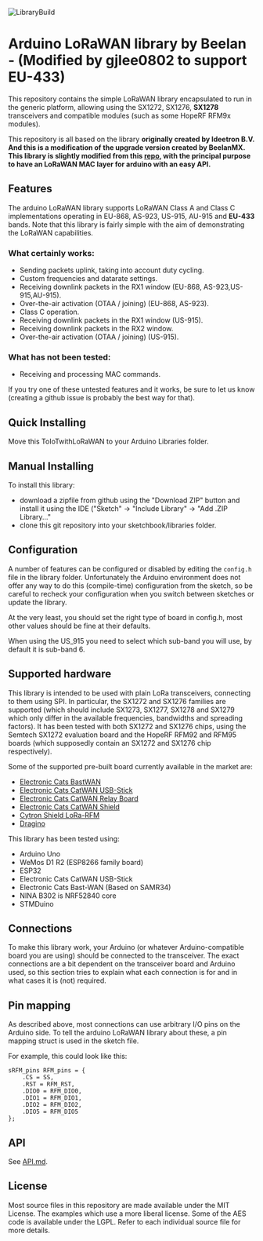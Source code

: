 ![LibraryBuild](https://github.com/BeelanMX/Beelan-LoRaWAN/workflows/LibraryBuild/badge.svg?branch=master)

Arduino LoRaWAN library by Beelan - (Modified by gjlee0802 to support EU-433)
====================
This repository contains the simple LoRaWAN library encapsulated to run in the generic platform, allowing using the SX1272, SX1276, **SX1278** transceivers and compatible modules (such as some HopeRF RFM9x modules).

This repository is all based on the library **originally created by Ideetron B.V.**
**And this is a modification of the upgrade version created by BeelanMX.**
**This library is slightly modified from this [repo](https://github.com/BeelanMX/Beelan-LoRaWAN), with the principal purpose to have an LoRaWAN MAC layer for arduino with an easy API.**

Features
--------
The arduino LoRaWAN library supports LoRaWAN Class A and Class C implementations operating in EU-868, AS-923, US-915, AU-915 and **EU-433** bands. Note that this library is fairly simple with the aim of demonstrating the LoRaWAN capabilities.

### What certainly works:
 - Sending packets uplink, taking into account duty cycling.
 - Custom frequencies and datarate settings.
 - Receiving downlink packets in the RX1 window (EU-868, AS-923,US-915,AU-915).
 - Over-the-air activation (OTAA / joining) (EU-868, AS-923).
 - Class C operation.
 - Receiving downlink packets in the RX1 window (US-915).
 - Receiving downlink packets in the RX2 window.
 - Over-the-air activation (OTAA / joining) (US-915). 

### What has not been tested:
 - Receiving and processing MAC commands.

If you try one of these untested features and it works, be sure to let
us know (creating a github issue is probably the best way for that).

Quick Installing
----------
Move this ToIoTwithLoRaWAN to your Arduino Libraries folder.

Manual Installing
----------
To install this library:

 - download a zipfile from github using the "Download ZIP" button and
   install it using the IDE ("Sketch" -> "Include Library" -> "Add .ZIP
   Library..."
 - clone this git repository into your sketchbook/libraries folder.

Configuration
-------------
A number of features can be configured or disabled by editing the
`config.h` file in the library folder. Unfortunately the Arduino
environment does not offer any way to do this (compile-time)
configuration from the sketch, so be careful to recheck your
configuration when you switch between sketches or update the library.

At the very least, you should set the right type of board in config.h, most other values should be fine at their defaults.

When using the US_915 you need to select which sub-band you will use, by default it is sub-band 6.

Supported hardware
------------------
This library is intended to be used with plain LoRa transceivers,
connecting to them using SPI. In particular, the SX1272 and SX1276
families are supported (which should include SX1273, SX1277, SX1278 and
SX1279 which only differ in the available frequencies, bandwidths and
spreading factors). It has been tested with both SX1272 and SX1276
chips, using the Semtech SX1272 evaluation board and the HopeRF RFM92
and RFM95 boards (which supposedly contain an SX1272 and SX1276 chip
respectively).

Some of the supported pre-built board currently available in the market are:

- [Electronic Cats BastWAN](https://electroniccats.com/store/bastwan/)
- [Electronic Cats CatWAN USB-Stick](https://electroniccats.com/store/catwan-usb-stick/)
- [Electronic Cats CatWAN Relay Board](https://electroniccats.com/store/catwan-relay-board/)
- [Electronic Cats CatWAN Shield](https://electroniccats.com/store/loracatshield/)
- [Cytron Shield LoRa-RFM](https://www.cytron.io/p-shield-lora-rfm) 
- [Dragino](http://www.dragino.com/products/module/item/102-lora-shield.html) 


This library has been tested using:

- Arduino Uno
- WeMos D1 R2 (ESP8266 family board)
- ESP32
- Electronic Cats CatWAN USB-Stick
- Electronic Cats Bast-WAN (Based on SAMR34)
- NINA B302 is NRF52840 core
- STMDuino

Connections
-----------
To make this library work, your Arduino (or whatever Arduino-compatible
board you are using) should be connected to the transceiver. The exact
connections are a bit dependent on the transceiver board and Arduino
used, so this section tries to explain what each connection is for and
in what cases it is (not) required.


Pin mapping
-----------
As described above, most connections can use arbitrary I/O pins on the
Arduino side. To tell the arduino LoRaWAN library about these, a pin mapping struct is used in the sketch file.

For example, this could look like this:

	sRFM_pins RFM_pins = {
	  	.CS = SS,
	  	.RST = RFM_RST,
	  	.DIO0 = RFM_DIO0,
	  	.DIO1 = RFM_DIO1,
	  	.DIO2 = RFM_DIO2,
	  	.DIO5 = RFM_DIO5
  	}; 
  	
API
--------
See [API.md](API.md).

License
-------
Most source files in this repository are made available under the
MIT License. The examples which use a more liberal
license. Some of the AES code is available under the LGPL. Refer to each
individual source file for more details.

